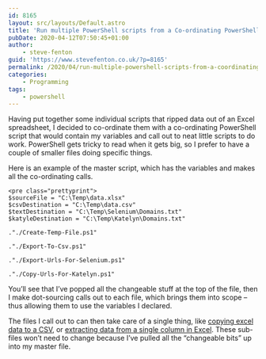 ```yaml
---
id: 8165
layout: src/layouts/Default.astro
title: 'Run multiple PowerShell scripts from a Co-ordinating PowerShell Script'
pubDate: 2020-04-12T07:50:45+01:00
author:
    - steve-fenton
guid: 'https://www.stevefenton.co.uk/?p=8165'
permalink: /2020/04/run-multiple-powershell-scripts-from-a-coordinating-powershell-script/
categories:
    - Programming
tags:
    - powershell
---
```


Having put together some individual scripts that ripped data out of an Excel spreadsheet, I decided to co-ordinate them with a co-ordinating PowerShell script that would contain my variables and call out to neat little scripts to do work. PowerShell gets tricky to read when it gets big, so I prefer to have a couple of smaller files doing specific things.

Here is an example of the master script, which has the variables and makes all the co-ordinating calls.

```
<pre class="prettyprint">
$sourceFile = "C:\Temp\data.xlsx"
$csvDestination = "C:\Temp\data.csv"
$textDestination = "C:\Temp\Selenium\Domains.txt"
$katyleDestination = "C:\Temp\Katelyn\Domains.txt"

."./Create-Temp-File.ps1"

."./Export-To-Csv.ps1"

."./Export-Urls-For-Selenium.ps1"

."./Copy-Urls-For-Katelyn.ps1"
```

You’ll see that I’ve popped all the changeable stuff at the top of the file, then I make dot-sourcing calls out to each file, which brings them into scope – thus allowing them to use the variables I declared.

The files I call out to can then take care of a single thing, like [copying excel data to a CSV](https://www.stevefenton.co.uk/2020/04/copy-excel-to-csv-with-powershell/), or [extracting data from a single column in Excel](https://www.stevefenton.co.uk/2020/04/extract-an-excel-column-to-a-text-file-with-powershell/). These sub-files won’t need to change because I’ve pulled all the “changeable bits” up into my master file.